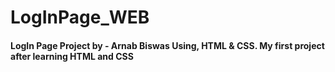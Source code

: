 # LogInPage_WEB
<h4>
  LogIn Page Project by - Arnab Biswas Using, HTML & CSS.
  My first project after learning HTML and CSS 
</h4>
